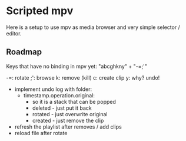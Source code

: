 Scripted mpv
============

Here is a setup to use mpv as media browser and very simple selector / editor.


Roadmap
-------

Keys that have no binding in mpv yet:
"abcghkny" + "-=;'"

-=: rotate
;': browse
k: remove (kill)
c: create clip
y: why? undo!


- implement undo log with folder:
  - timestamp.operation.original:
    - so it is a stack that can be popped
    - deleted - just put it back
    - rotated - just overwrite original
    - created - just remove the clip
- refresh the playlist after removes / add clips
- reload file after rotate
